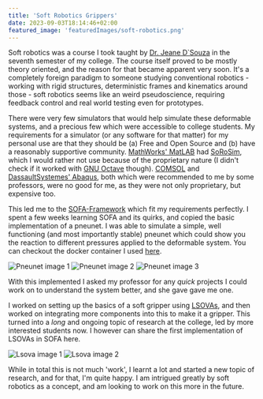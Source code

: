 ```yaml
---
title: 'Soft Robotics Grippers'
date: 2023-09-03T18:14:46+02:00
featured_image: 'featuredImages/soft-robotics.png'
---
```


Soft robotics was a course I took taught by [Dr. Jeane D`Souza](https://in.linkedin.com/in/jeane-d-souza-2b267119)
in the seventh semester of my college. The course itself proved to be mostly
theory oriented, and the reason for that became apparent very soon. It's a
completely foreign paradigm to someone studying conventional robotics - working
with rigid structures, deterministic frames and kinematics around those - soft
robotics seems like an weird pseudoscience, requiring feedback control and real
world testing even for prototypes.

There were very few simulators that would help simulate these deformable
systems, and a precious few which were accessible to college students. My
requirements for a simulator (or any software for that matter) for my personal
use are that they should be (a) Free and Open Source and (b) have a reasonably
supportive community.
[MathWorks' MatLAB](https://www.mathworks.com/products/matlab.html)
had [SoRoSim](https://nl.mathworks.com/company/technical-articles/creating-sorosim-a-matlab-toolbox-for-soft-robotics-modeling-and-simulation.html),
which I would rather not use because of the proprietary nature (I didn't check
if it worked with [GNU Octave](https://octave.org/) though).
[COMSOL](https://www.comsol.com/) and [DassaultSystemes' Abaqus](https://www.3ds.com/products/simulia/abaqus),
both which were recommended to me by some professors, were no good for me,
as they were not only proprietary, but expensive too.

This led me to the [SOFA-Framework](https://www.sofa-framework.org/) which fit
my requirements perfectly. I spent a few weeks learning SOFA and its quirks,
and copied the basic implementation of a pneunet. I was able to simulate a
simple, well functioning (and most importantly stable) pneunet which could
show you the reaction to different pressures applied to the deformable system.
You can checkout the docker container I used [here](https://github.com/Macavitycode/docker-sofa).

![Pneunet image 1](/images/soft-robotics-1.png)
![Pneunet image 2](/images/soft-robotics-2.png)
![Pneunet image 3](/images/soft-robotics-3.png)

With this implemented I asked my professor for any _quick_ projects I could
work on to understand the system better, and she gave gave me one.

I worked on setting up the basics of a soft gripper using [LSOVAs](https://ieeexplore.ieee.org/document/8788588/),
and then worked on integrating more components into this to make it a gripper.
This turned into a _long_ and ongoing topic of research at the college,
led by more interested students now.
I however can share the first implementation of LSOVAs in SOFA here.

![Lsova image 1](/images/soft-robotics-4.png)
![Lsova image 2](/images/soft-robotics-5.png)

While in total this is not much 'work', I learnt a lot and started a new topic
of research, and for that, I'm quite happy.
I am intrigued greatly by soft robotics as a concept, and am looking to work on
this more in the future.
